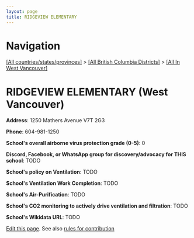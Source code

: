 ```yaml
---
layout: page
title: RIDGEVIEW ELEMENTARY
---
```

# Navigation

[[All countries/states/provinces]](../../..) > [[All British Columbia Districts]](../..) > [[All In West Vancouver]](..)

# RIDGEVIEW ELEMENTARY (West Vancouver)

**Address**: 1250 Mathers Avenue V7T 2G3

**Phone**: 604-981-1250

**School's overall airborne virus protection grade (0-5)**: 0

**Discord, Facebook, or WhatsApp group for discovery/advocacy for THIS school**: TODO

**School's policy on Ventilation**: TODO

**School's Ventilation Work Completion**: TODO

**School's Air-Purification**: TODO

**School's CO2 monitoring to actively drive ventilation and filtration**: TODO

**School's Wikidata URL**: TODO


[Edit this page](https://github.com/ventilate-schools/BC/edit/main/./West_Vancouver/RIDGEVIEW_ELEMENTARY.md). See also [rules for contribution](../../../contribution-rules/)